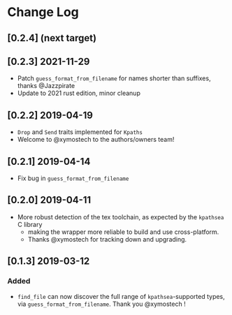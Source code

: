 # Change Log

## [0.2.4] (next target)

## [0.2.3] 2021-11-29

* Patch `guess_format_from_filename` for names shorter than suffixes, thanks @Jazzpirate
* Update to 2021 rust edition, minor cleanup

## [0.2.2] 2019-04-19

 * `Drop` and `Send` traits implemented for `Kpaths`
 * Welcome to @xymostech to the authors/owners team!

## [0.2.1] 2019-04-14

 * Fix bug in `guess_format_from_filename`

## [0.2.0] 2019-04-11

* More robust detection of the tex toolchain, as expected by the `kpathsea` C library
   * making the wrapper more reliable to build and use cross-platform.
   * Thanks @xymostech for tracking down and upgrading.

## [0.1.3] 2019-03-12

### Added

* `find_file` can now discover the full range of `kpathsea`-supported types, via `guess_format_from_filename`. Thank you @xymostech !